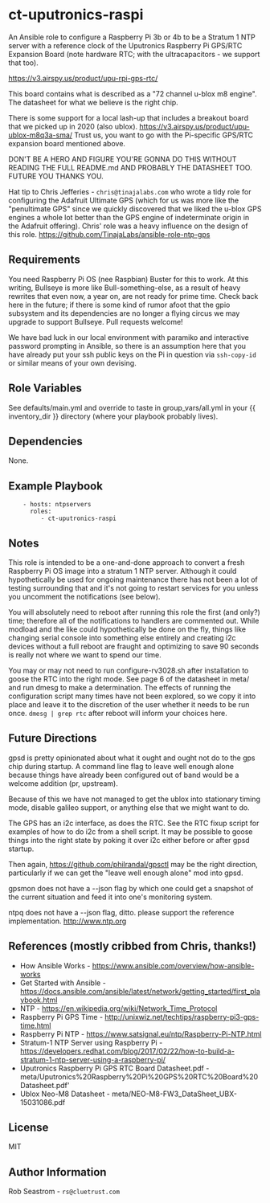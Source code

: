 ct-uputronics-raspi
===============

An Ansible role to configure a Raspberry Pi 3b or 4b to be a
Stratum 1 NTP server with a reference clock of the Uputronics
Raspberry Pi GPS/RTC Expansion Board (note hardware RTC; with the
ultracapacitors - we support that too).

https://v3.airspy.us/product/upu-rpi-gps-rtc/

This board contains what is described as a "72 channel u-blox m8
engine".  The datasheet for what we believe is the right chip.

There is some support for a local lash-up that includes a breakout
board that we picked up in 2020 (also ublox).
https://v3.airspy.us/product/upu-ublox-m8q3a-sma/
Trust us, you want to go with the Pi-specific GPS/RTC expansion board
mentioned above.

DON'T BE A HERO AND FIGURE YOU'RE GONNA DO THIS WITHOUT READING THE FULL
README.md AND PROBABLY THE DATASHEET TOO.  FUTURE YOU THANKS YOU.

Hat tip to Chris Jefferies - `chris@tinajalabs.com` who wrote
a tidy role for configuring the Adafruit Ultimate GPS (which for us
was more like the "penultimate GPS" since we quickly discovered
that we liked the u-blox GPS engines a whole lot better than
the GPS engine of indeterminate origin in the Adafruit offering).
Chris' role was a heavy influence on the design of this role.
https://github.com/TinajaLabs/ansible-role-ntp-gps

Requirements
------------

You need Raspberry Pi OS (nee Raspbian) Buster for this to work.  At
this writing, Bullseye is more like Bull-something-else, as a result
of heavy rewrites that even now, a year on, are not ready for prime time.
Check back here in the future; if there is some kind of rumor afoot that
the gpio subsystem and its dependencies are no longer a flying circus
we may upgrade to support Bullseye.  Pull requests welcome!

We have bad luck in our local environment with paramiko and interactive
password prompting in Ansible, so there is an assumption here that
you have already put your ssh public keys on the Pi in question via `ssh-copy-id`
or similar means of your own devising.


Role Variables
-------------

See defaults/main.yml and override to taste in group_vars/all.yml
in your {{ inventory_dir }} directory (where your playbook probably
lives).

Dependencies
------------

None.


Example Playbook
----------------

```
    - hosts: ntpservers
      roles:
         - ct-uputronics-raspi
```

Notes
-----

This role is intended to be a one-and-done approach to convert a fresh
Raspberry Pi OS image into a stratum 1 NTP server.  Although it could
hypothetically be used for ongoing maintenance there has not been a lot
of testing surrounding that and it's not going to restart services for
you unless you uncomment the notifications (see below).

You will absolutely need to reboot after running this role the first (and only?) time;
therefore all of the notifications to handlers are commented out. While modload
and the like could hypothetically be done on the fly, things like
changing serial console into something else entirely and creating i2c devices
without a full reboot are fraught and optimizing to save 90 seconds is really
not where we want to spend our time.

You may or may not need to run configure-rv3028.sh after installation to
goose the RTC into the right mode.  See page 6 of the datasheet in meta/
and run dmesg to make a determination.  The effects of running the
configuration script many times have not been explored, so we copy it into
place and leave it to the discretion of the user whether it needs to be
run once.  `dmesg | grep rtc` after reboot will inform your choices here.
 
Future Directions
-----------------

gpsd is pretty opinionated about what it ought and ought not do to the
gps chip during startup.  A command line flag to leave well enough alone
because things have already been configured out of band would be a welcome
addition (pr, upstream).

Because of this we have not managed to get the ublox into stationary
timing mode, disable galileo support, or anything else that we might
want to do.

The GPS has an i2c interface, as does the RTC.  See the RTC fixup script
for examples of how to do i2c from a shell script.  It may be possible
to goose things into the right state by poking it over i2c either before
or after gpsd startup.

Then again, https://github.com/philrandal/gpsctl may be the right direction,
particularly if we can get the "leave well enough alone" mod into gpsd.

gpsmon does not have a --json flag by which one could get a snapshot of
the current situation and feed it into one's monitoring system.

ntpq does not have a --json flag, ditto.  please support the reference
implementation.  http://www.ntp.org


References (mostly cribbed from Chris, thanks!)
-----------
* How Ansible Works - https://www.ansible.com/overview/how-ansible-works
* Get Started with Ansible - https://docs.ansible.com/ansible/latest/network/getting_started/first_playbook.html
* NTP - https://en.wikipedia.org/wiki/Network_Time_Protocol
* Raspberry Pi GPS Time - http://unixwiz.net/techtips/raspberry-pi3-gps-time.html
* Raspberry Pi NTP - https://www.satsignal.eu/ntp/Raspberry-Pi-NTP.html
* Stratum-1 NTP Server using Raspberry Pi - https://developers.redhat.com/blog/2017/02/22/how-to-build-a-stratum-1-ntp-server-using-a-raspberry-pi/
* Uputronics Raspberry Pi GPS RTC Board Datasheet.pdf - meta/Uputronics%20Raspberry%20Pi%20GPS%20RTC%20Board%20Datasheet.pdf'
* Ublox Neo-M8 Datasheet - meta/NEO-M8-FW3_DataSheet_UBX-15031086.pdf


License
-------
MIT

Author Information
------------------
Rob Seastrom - `rs@cluetrust.com`

